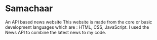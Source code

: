 # Samachaar
An API based news website
This website is made from the core or basic development languages which are : HTML, CSS, JavaScript.
I used the News API to combine the latest news to my code.
